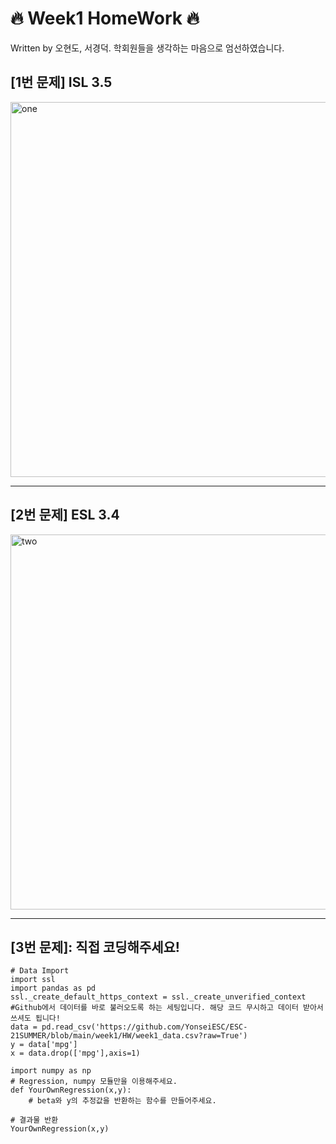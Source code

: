 # 🔥 Week1 HomeWork 🔥

Written by 오현도, 서경덕. 
학회원들을 생각하는 마음으로 엄선하였습니다.

## [1번 문제] ISL 3.5

<img src="https://user-images.githubusercontent.com/62366755/125549321-d559c1b8-9052-49f1-a3a2-54d772665e51.png" alt="one" width="600"/>

-----------------------
## [2번 문제] ESL 3.4

<img src="https://user-images.githubusercontent.com/62366755/125549341-ebfbda9b-7288-423a-8d5f-d74063511e79.png" alt="two" width="600"/>

-----------------------
## [3번 문제]: 직접 코딩해주세요!
```{python}
# Data Import
import ssl
import pandas as pd
ssl._create_default_https_context = ssl._create_unverified_context #Github에서 데이터를 바로 불러오도록 하는 세팅입니다. 해당 코드 무시하고 데이터 받아서 쓰셔도 됩니다!
data = pd.read_csv('https://github.com/YonseiESC/ESC-21SUMMER/blob/main/week1/HW/week1_data.csv?raw=True')
y = data['mpg']
x = data.drop(['mpg'],axis=1)

import numpy as np
# Regression, numpy 모듈만을 이용해주세요.
def YourOwnRegression(x,y):
    # beta와 y의 추정값을 반환하는 함수를 만들어주세요.

# 결과물 반환
YourOwnRegression(x,y)
```
